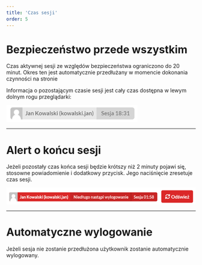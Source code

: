 ```yaml
---
title: 'Czas sesji'
order: 5
---
```


# Bezpieczeństwo przede wszystkim

Czas aktywnej sesji ze względów bezpieczeństwa ograniczono do 20 minut. Okres ten jest automatycznie przedłużany w momencie dokonania czynności na stronie

Informacja o pozostającym czasie sesji jest cały czas dostępna w lewym dolnym rogu przeglądarki:

![](../src/images/styp/session.png)

---

# Alert o końcu sesji

Jeżeli pozostały czas końca sesji będzie krótszy niż 2 minuty pojawi się, stosowne powiadomienie i dodatkowy przycisk. Jego naciśnięcie zresetuje czas sesji.

![](../src/images/styp/session_end.png)

---

# Automatyczne wylogowanie

Jeżeli sesja nie zostanie przedłużona użytkownik zostanie automatycznie wylogowany.
